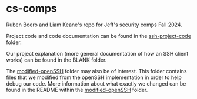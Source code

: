 # cs-comps
Ruben Boero and Liam Keane's repo for Jeff's security comps Fall 2024. 

Project code and code documentation can be found in the [ssh-project-code](https://github.com/rubenboero21/cs-comps/tree/main/ssh-project-code) folder.

Our project explanation (more general documentation of how an SSH client works) can be found in the BLANK folder.

The [modified-openSSH](https://github.com/rubenboero21/cs-comps/tree/main/modified-openSSH) folder may also be of interest. This folder contains files that we modified from the openSSH implementation in order to help debug our code. More information about what exactly we changed can be found in the README within the [modified-openSSH](https://github.com/rubenboero21/cs-comps/tree/main/modified-openSSH) folder.
